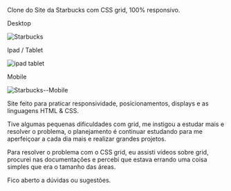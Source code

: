 Clone do Site da Starbucks com CSS grid, 100% responsivo.

Desktop

![Starbucks](https://user-images.githubusercontent.com/87503905/129451752-2a2e78e5-bce8-4273-b72f-b9123dbd9c4e.png)




Ipad / Tablet


![ipad  tablet](https://user-images.githubusercontent.com/87503905/129451778-ce8ac259-7ef9-4afa-83fb-67aebae38cc6.png)


Mobile


![Starbucks--Mobile](https://user-images.githubusercontent.com/87503905/129451794-9f5c5eac-0d16-4bf1-b722-dbaff8205351.png)


Site feito para praticar responsividade, posicionamentos, displays e as linguagens HTML & CSS.

Tive algumas pequenas dificuldades com grid, me instigou a estudar mais e resolver o problema, o planejamento é continuar estudando para me aperfeiçoar a cada dia mais e realizar grandes projetos.

Para resolver o problema com o CSS grid, eu assisti vídeos sobre grid, procurei nas documentações e percebi que estava errando uma coisa simples que era o tamanho das áreas.

Fico aberto a dúvidas ou sugestões.
